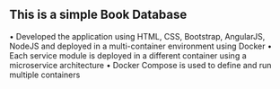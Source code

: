 ## This is a simple Book Database
•	Developed the application using HTML, CSS, Bootstrap, AngularJS, NodeJS and deployed in a multi-container environment using Docker
•	Each service module is deployed in a different container using a microservice architecture
•	Docker Compose is used to define and run multiple containers
